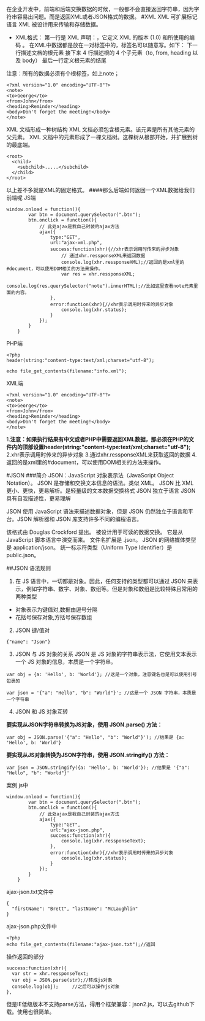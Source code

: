 在企业开发中，前端和后端交换数据的时候，一般都不会直接返回字符串，因为字符串容易出问题。而是返回XML或者JSON格式的数据。
#XML
XML 可扩展标记语言
XML 被设计用来传输和存储数据。
- XML格式：
第一行是 XML 声明：<?xml version="1.0" encoding="UTF-8"?>，它定义 XML 的版本 (1.0) 和所使用的编码 。
在XML中数据都是放在一对标签中的，标签名可以随意写。如下：
下一行描述文档的根元素<note>
接下来 4 行描述根的 4 个子元素（to, from, heading 以及 body）
最后一行定义根元素的结尾

注意：所有的数据必须有个根标签，如上note；
```
<?xml version="1.0" encoding="UTF-8"?>
<note>
<to>George</to>
<from>John</from>
<heading>Reminder</heading>
<body>Don't forget the meeting!</body>
</note>
```
XML 文档形成一种树结构
XML 文档必须包含根元素。该元素是所有其他元素的父元素。
XML 文档中的元素形成了一棵文档树。这棵树从根部开始，并扩展到树的最底端。
```
<root>
  <child>
    <subchild>.....</subchild>
  </child>
</root>
```
以上差不多就是XML的固定格式。
####那么后端如何返回一个XML数据给我们前端呢
JS端
```
window.onload = function(){
		var btn = document.querySelector(".btn");
		btn.onclick = function(){
			// 此处ajax是我自己封装的ajax方法
			ajax({
				type:"GET",
				url:"ajax-xml.php",
				success:function(xhr){//xhr表示调用时传来的异步对象
					// 通过xhr.ressponseXML来返回数据
					console.log(xhr.ressponseXML);//返回的是xml里的#document，可以使用DOM相关的方法来操作。
					var res = xhr.ressponseXML;
					console.log(res.querySelector("note").innerHTML);//比如这里查看note元素里面的内容。
				},
				error:function(xhr){//xhr表示调用时传来的异步对象
					console.log(xhr.status);
				}
			});
		}
	} 
```
PHP端
```
<?php
header(string:"content-type:text/xml;charset="utf-8");
 
echo file_get_contents(filename:"info.xml");
```
XML端

```
<?xml version="1.0" encoding="UTF-8"?>
<note>
<to>George</to>
<from>John</from>
<heading>Reminder</heading>
<body>Don't forget the meeting!</body>
</note>
```
1.**注意：如果执行结果有中文或者PHP中需要返回XML数据，那必须在PHP的文件内的顶部设置header(string:"content-type:text/xml;charset="utf-8");**
2.xhr表示调用时传来的异步对象
3.通过xhr.ressponseXML来获取返回的数据
4.返回的是xml里的#document，可以使用DOM相关的方法来操作。


#JSON
###简介
JSON：JavaScript 对象表示法（JavaScript Object Notation）。
JSON 是存储和交换文本信息的语法。类似 XML。
JSON 比 XML 更小、更快，更易解析。是轻量级的文本数据交换格式
JSON 独立于语言 
JSON 具有自我描述性，更易理解

JSON 使用 JavaScript 语法来描述数据对象，但是 JSON 仍然独立于语言和平台。JSON 解析器和 JSON 库支持许多不同的编程语言。

该格式由 Douglas Crockford 提出。
被设计用于可读的数据交换。
它是从 JavaScript 脚本语言中演变而来。
文件名扩展是 .json。
JSON 的网络媒体类型是 application/json。
统一标示符类型（Uniform Type Identifier）是 public.json。

##JSON 语法规则
1. 在 JS 语言中，一切都是对象。因此，任何支持的类型都可以通过 JSON 来表示，例如字符串、数字、对象、数组等。但是对象和数组是比较特殊且常用的两种类型
- 对象表示为键值对,数据由逗号分隔
 - 花括号保存对象,方括号保存数组
2. JSON 键/值对
```
{"name": "Json"}
```
3. JSON 与 JS 对象的关系
JSON 是 JS 对象的字符串表示法，它使用文本表示一个 JS 对象的信息，本质是一个字符串。
```
var obj = {a: 'Hello', b: 'World'}; //这是一个对象，注意键名也是可以使用引号包裹的

var json = '{"a": "Hello", "b": "World"}'; //这是一个 JSON 字符串，本质是一个字符串
```
4. JSON 和 JS 对象互转

**要实现从JSON字符串转换为JS对象，使用 JSON.parse() 方法：**
```
var obj = JSON.parse('{"a": "Hello", "b": "World"}'); //结果是 {a: 'Hello', b: 'World'}
```
**要实现从JS对象转换为JSON字符串，使用 JSON.stringify() 方法：**
```
var json = JSON.stringify({a: 'Hello', b: 'World'}); //结果是 '{"a": "Hello", "b": "World"}'
```

案例
 js中
```
window.onload = function(){
		var btn = document.querySelector(".btn");
		btn.onclick = function(){
			// 此处ajax是我自己封装的ajax方法
			ajax({
				type:"GET",
				url:"ajax-json.php",
				success:function(xhr){			
					console.log(xhr.ressponseText);					
				},
				error:function(xhr){//xhr表示调用时传来的异步对象
					console.log(xhr.status);
				}
			});
		}
	} 
```
ajax-json.txt文件中
```
{
  "firstName": "Brett", "lastName": "McLaughlin"
}
```
ajax-json.php文件中
```
<?php 
echo file_get_contents(filename:"ajax-json.txt");//返回
```

操作返回的部分
```
success:function(xhr){			
  var str = xhr.ressponseText;
  var obj = JSON.parse(str);//转成js对象
  console.log(obj);		//之后可以操作js对象
},
```

但是IE低级版本不支持parse方法，得用个框架兼容：json2.js，可以去github下载。使用也很简单。
